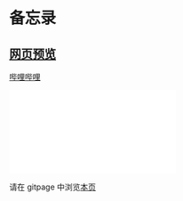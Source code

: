 # 备忘录

## [网页预览](src/index.html)

[哔哩哔哩](https://www.bilibili.com/video/BV1zN4y1M7cf?share_source=copy_web)

<iframe src="//player.bilibili.com/player.html?aid=898188640&bvid=BV1zN4y1M7cf&cid=766672680&page=1" scrolling="no" border="0" frameborder="no" framespacing="0" allowfullscreen="true"> </iframe>

请在 gitpage 中浏览[本页](https://mekefly.github.io/quick-style/note)
